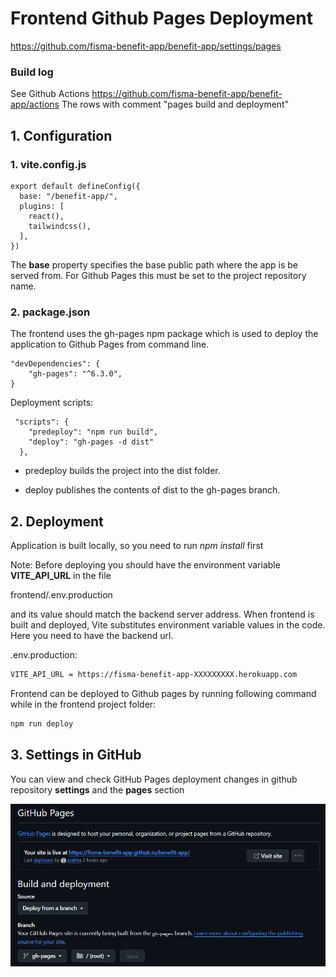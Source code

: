 # Frontend Github Pages Deployment

https://github.com/fisma-benefit-app/benefit-app/settings/pages

### Build log
See Github Actions https://github.com/fisma-benefit-app/benefit-app/actions
The rows with comment "pages build and deployment"

## 1. Configuration

### 1. vite.config.js

```
export default defineConfig({
  base: "/benefit-app/",
  plugins: [
    react(),
    tailwindcss(),
  ],
})
```

The **base** property specifies the base public path where the app is be served from. For Github Pages this must be set to the project repository name.

### 2. package.json

The frontend uses the gh-pages npm package which is used to deploy the application to Github Pages from command line.

```
"devDependencies": {
    "gh-pages": "^6.3.0",
}
```

Deployment scripts:

```
 "scripts": {
    "predeploy": "npm run build",
    "deploy": "gh-pages -d dist"
  },
```

- predeploy builds the project into the dist folder.

- deploy publishes the contents of dist to the gh-pages branch.

## 2. Deployment

Application is built locally, so you need to run *npm install* first

Note: Before deploying you should have the environment variable **VITE_API_URL** in the file

frontend/.env.production

and its value should match the backend server address. When frontend is built and deployed, Vite substitutes environment variable values in the code. Here you need to have the backend url.

.env.production:

```sh
VITE_API_URL = https://fisma-benefit-app-XXXXXXXXX.herokuapp.com
```

Frontend can be deployed to Github pages by running following command while in the frontend project folder:

```sh
npm run deploy
```


## 3. Settings in GitHub

You can view and check GitHub Pages deployment changes in github repository **settings** and the **pages** section

![image](img/images_for_manuals/github_pages_deployment.png)
